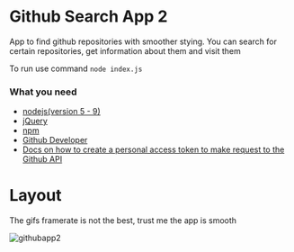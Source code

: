 # Github Search App 2

App to find github repositories with smoother stying. You can search for certain repositories, get information about them and visit them

To run use command `node index.js`

### What you need
- [nodejs(version 5 - 9)](https://nodejs.org/en/)
- [jQuery](https://jquery.com/)
- [npm](https://www.npmjs.com/)
- [Github Developer](https://developer.github.com/)
- [Docs on how to create a personal access token to make request to the Github API](https://help.github.com/articles/creating-a-personal-access-token-for-the-command-line/)

# Layout
The gifs framerate is not the best, trust me the app is smooth

![githubapp2](https://user-images.githubusercontent.com/15314851/47331172-1189cb80-d649-11e8-8bbe-17ea9af30270.gif)

